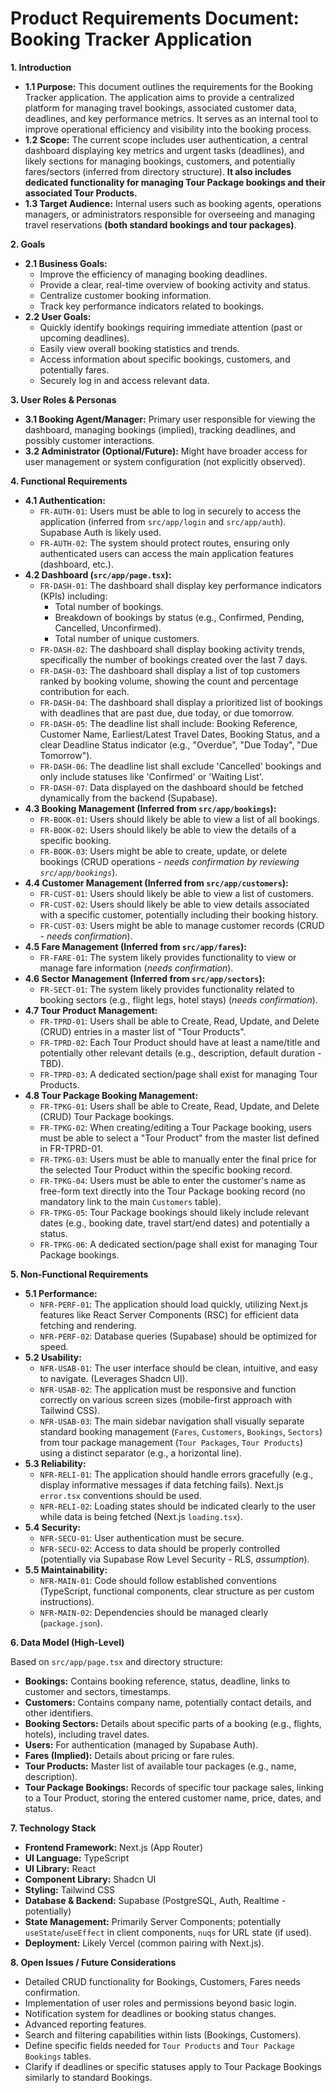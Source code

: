 # Product Requirements Document: Booking Tracker Application

**1. Introduction**

*   **1.1 Purpose:** This document outlines the requirements for the Booking Tracker application. The application aims to provide a centralized platform for managing travel bookings, associated customer data, deadlines, and key performance metrics. It serves as an internal tool to improve operational efficiency and visibility into the booking process.
*   **1.2 Scope:** The current scope includes user authentication, a central dashboard displaying key metrics and urgent tasks (deadlines), and likely sections for managing bookings, customers, and potentially fares/sectors (inferred from directory structure). **It also includes dedicated functionality for managing Tour Package bookings and their associated Tour Products.**
*   **1.3 Target Audience:** Internal users such as booking agents, operations managers, or administrators responsible for overseeing and managing travel reservations **(both standard bookings and tour packages)**.

**2. Goals**

*   **2.1 Business Goals:**
    *   Improve the efficiency of managing booking deadlines.
    *   Provide a clear, real-time overview of booking activity and status.
    *   Centralize customer booking information.
    *   Track key performance indicators related to bookings.
*   **2.2 User Goals:**
    *   Quickly identify bookings requiring immediate attention (past or upcoming deadlines).
    *   Easily view overall booking statistics and trends.
    *   Access information about specific bookings, customers, and potentially fares.
    *   Securely log in and access relevant data.

**3. User Roles & Personas**

*   **3.1 Booking Agent/Manager:** Primary user responsible for viewing the dashboard, managing bookings (implied), tracking deadlines, and possibly customer interactions.
*   **3.2 Administrator (Optional/Future):** Might have broader access for user management or system configuration (not explicitly observed).

**4. Functional Requirements**

*   **4.1 Authentication:**
    *   `FR-AUTH-01`: Users must be able to log in securely to access the application (inferred from `src/app/login` and `src/app/auth`). Supabase Auth is likely used.
    *   `FR-AUTH-02`: The system should protect routes, ensuring only authenticated users can access the main application features (dashboard, etc.).
*   **4.2 Dashboard (`src/app/page.tsx`):**
    *   `FR-DASH-01`: The dashboard shall display key performance indicators (KPIs) including:
        *   Total number of bookings.
        *   Breakdown of bookings by status (e.g., Confirmed, Pending, Cancelled, Unconfirmed).
        *   Total number of unique customers.
    *   `FR-DASH-02`: The dashboard shall display booking activity trends, specifically the number of bookings created over the last 7 days.
    *   `FR-DASH-03`: The dashboard shall display a list of top customers ranked by booking volume, showing the count and percentage contribution for each.
    *   `FR-DASH-04`: The dashboard shall display a prioritized list of bookings with deadlines that are past due, due today, or due tomorrow.
    *   `FR-DASH-05`: The deadline list shall include: Booking Reference, Customer Name, Earliest/Latest Travel Dates, Booking Status, and a clear Deadline Status indicator (e.g., "Overdue", "Due Today", "Due Tomorrow").
    *   `FR-DASH-06`: The deadline list shall exclude 'Cancelled' bookings and only include statuses like 'Confirmed' or 'Waiting List'.
    *   `FR-DASH-07`: Data displayed on the dashboard should be fetched dynamically from the backend (Supabase).
*   **4.3 Booking Management (Inferred from `src/app/bookings`):**
    *   `FR-BOOK-01`: Users should likely be able to view a list of all bookings.
    *   `FR-BOOK-02`: Users should likely be able to view the details of a specific booking.
    *   `FR-BOOK-03`: Users might be able to create, update, or delete bookings (CRUD operations - *needs confirmation by reviewing `src/app/bookings`*).
*   **4.4 Customer Management (Inferred from `src/app/customers`):**
    *   `FR-CUST-01`: Users should likely be able to view a list of customers.
    *   `FR-CUST-02`: Users should likely be able to view details associated with a specific customer, potentially including their booking history.
    *   `FR-CUST-03`: Users might be able to manage customer records (CRUD - *needs confirmation*).
*   **4.5 Fare Management (Inferred from `src/app/fares`):**
    *   `FR-FARE-01`: The system likely provides functionality to view or manage fare information (*needs confirmation*).
*   **4.6 Sector Management (Inferred from `src/app/sectors`):**
    *   `FR-SECT-01`: The system likely provides functionality related to booking sectors (e.g., flight legs, hotel stays) (*needs confirmation*).
*   **4.7 Tour Product Management:**
    *   `FR-TPRD-01`: Users shall be able to Create, Read, Update, and Delete (CRUD) entries in a master list of "Tour Products".
    *   `FR-TPRD-02`: Each Tour Product should have at least a name/title and potentially other relevant details (e.g., description, default duration - TBD).
    *   `FR-TPRD-03`: A dedicated section/page shall exist for managing Tour Products.
*   **4.8 Tour Package Booking Management:**
    *   `FR-TPKG-01`: Users shall be able to Create, Read, Update, and Delete (CRUD) Tour Package bookings.
    *   `FR-TPKG-02`: When creating/editing a Tour Package booking, users must be able to select a "Tour Product" from the master list defined in FR-TPRD-01.
    *   `FR-TPKG-03`: Users must be able to manually enter the final price for the selected Tour Product within the specific booking record.
    *   `FR-TPKG-04`: Users must be able to enter the customer's name as free-form text directly into the Tour Package booking record (no mandatory link to the main `Customers` table).
    *   `FR-TPKG-05`: Tour Package bookings should likely include relevant dates (e.g., booking date, travel start/end dates) and potentially a status.
    *   `FR-TPKG-06`: A dedicated section/page shall exist for managing Tour Package bookings.

**5. Non-Functional Requirements**

*   **5.1 Performance:**
    *   `NFR-PERF-01`: The application should load quickly, utilizing Next.js features like React Server Components (RSC) for efficient data fetching and rendering.
    *   `NFR-PERF-02`: Database queries (Supabase) should be optimized for speed.
*   **5.2 Usability:**
    *   `NFR-USAB-01`: The user interface should be clean, intuitive, and easy to navigate. (Leverages Shadcn UI).
    *   `NFR-USAB-02`: The application must be responsive and function correctly on various screen sizes (mobile-first approach with Tailwind CSS).
    *   `NFR-USAB-03`: The main sidebar navigation shall visually separate standard booking management (`Fares`, `Customers`, `Bookings`, `Sectors`) from tour package management (`Tour Packages`, `Tour Products`) using a distinct separator (e.g., a horizontal line).
*   **5.3 Reliability:**
    *   `NFR-RELI-01`: The application should handle errors gracefully (e.g., display informative messages if data fetching fails). Next.js `error.tsx` conventions should be used.
    *   `NFR-RELI-02`: Loading states should be indicated clearly to the user while data is being fetched (Next.js `loading.tsx`).
*   **5.4 Security:**
    *   `NFR-SECU-01`: User authentication must be secure.
    *   `NFR-SECU-02`: Access to data should be properly controlled (potentially via Supabase Row Level Security - RLS, *assumption*).
*   **5.5 Maintainability:**
    *   `NFR-MAIN-01`: Code should follow established conventions (TypeScript, functional components, clear structure as per custom instructions).
    *   `NFR-MAIN-02`: Dependencies should be managed clearly (`package.json`).

**6. Data Model (High-Level)**

Based on `src/app/page.tsx` and directory structure:

*   **Bookings:** Contains booking reference, status, deadline, links to customer and sectors, timestamps.
*   **Customers:** Contains company name, potentially contact details, and other identifiers.
*   **Booking Sectors:** Details about specific parts of a booking (e.g., flights, hotels), including travel dates.
*   **Users:** For authentication (managed by Supabase Auth).
*   **Fares (Implied):** Details about pricing or fare rules.
*   **Tour Products:** Master list of available tour packages (e.g., name, description).
*   **Tour Package Bookings:** Records of specific tour package sales, linking to a Tour Product, storing the entered customer name, price, dates, and status.

**7. Technology Stack**

*   **Frontend Framework:** Next.js (App Router)
*   **UI Language:** TypeScript
*   **UI Library:** React
*   **Component Library:** Shadcn UI
*   **Styling:** Tailwind CSS
*   **Database & Backend:** Supabase (PostgreSQL, Auth, Realtime - potentially)
*   **State Management:** Primarily Server Components; potentially `useState`/`useEffect` in client components, `nuqs` for URL state (if used).
*   **Deployment:** Likely Vercel (common pairing with Next.js).

**8. Open Issues / Future Considerations**

*   Detailed CRUD functionality for Bookings, Customers, Fares needs confirmation.
*   Implementation of user roles and permissions beyond basic login.
*   Notification system for deadlines or booking status changes.
*   Advanced reporting features.
*   Search and filtering capabilities within lists (Bookings, Customers).
*   Define specific fields needed for `Tour Products` and `Tour Package Bookings` tables.
*   Clarify if deadlines or specific statuses apply to Tour Package Bookings similarly to standard Bookings. 